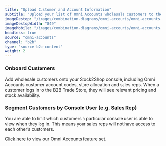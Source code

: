 ```yaml
---
title: "Upload Customer and Account Information"
subtitle: "Upload your list of Omni Accounts wholesale customers to the B2B Trade Store."
imageDestop: "/images/combination-diagrams/omni-accounts/omni-accounts-b2b-trade-store-customer.svg"
imageDestopWidth: "849"
imageMobile: "/images/combination-diagrams/omni-accounts/omni-accounts-b2b-trade-store-customer.svg"
headless: true
source: "omni-accounts"
channel: "b2b"
type: "source-b2b-content"
weight: 2
---
```


### Onboard Customers
Add wholesale customers onto your Stock2Shop console, including Omni Accounts customer account codes, store allocation and sales reps. When a customer logs in to the B2B Trade Store, they will see relevant pricing and stock availability.

### Segment Customers by Console User (e.g. Sales Rep)
You are able to limit which customers a particular console user is able to view when they log in. This means your sales reps will not have access to each other’s customers.

[Click here](/help/features/omni-accounts/ "Omni Accounts Features") to view our Omni Accounts feature set.